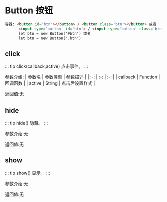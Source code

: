 # Button  按钮
``` html
容器: <button id='btn'></button> / <button class='btn'></button> 或者
      <input type='button' id='btn'> / <input type='button' class='btn'>
      let btn = new Button('#btn') 或者
      let btn = new Button('.btn')
```
## click
::: tip click(callback,active)
点击事件。
:::

参数介绍:
| 参数名 | 参数类型 | 参数描述 | 
| :-: | :-: | :-: | 
| callback | Function | 回调函数 | 
| active  | String   | 点击后设置样式 | 



返回值:无


## hide

::: tip hide()
隐藏。
:::
 
参数介绍:无

返回值:无

## show

::: tip show()
显示。
:::
 
参数介绍:无

返回值:无

